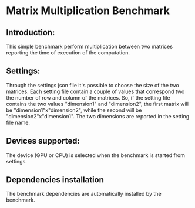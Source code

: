 # Matrix Multiplication Benchmark

## Introduction:

This simple benchmark perform multiplication between two matrices reporting the time of execution of the computation.

## Settings:

Through the settings json file it's possible to choose the size of the two matrices. Each setting file contain a couple of values that correspond two the number of row and column of the matrices. So, if the setting file contains the two values "dimension1" and "dimension2", the first matrix will be "dimension1"x"dimension2", while the second will be "dimension2"x"dimension1".  The two dimensions are reported in the setting file name.

## Devices supported:

The device (GPU or CPU) is selected when the benchmark is started from settings.

## Dependencies installation

The benchmark dependencies are automatically installed by the benchmark. 